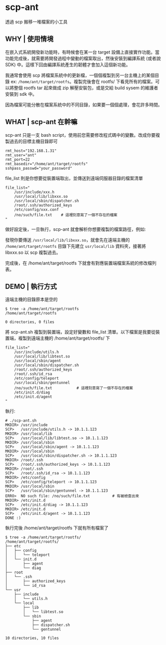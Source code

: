 # scp-ant

透過 scp 搬移一堆檔案的小工具


## WHY | 使用情境

在嵌入式系統開發新功能時，有時候會在某一台 target 設備上直接實作功能。當功能完成後，就需要將開發過程中變動的檔案取出，然後安裝到編譯系統 (或者說 SDK) 中。這樣下回由編譯系統產生的韌體才會加入這個新功能。

我通常會使用 scp 將檔案系統中的更新檔，一個個複製到另一台主機上的某個目錄 ex: `/home/ant/target/rootfs`。複製完後會在 rootfs/ 下看見所有的檔案。可以將整個 rootfs tar 起來做成 zip 解壓安裝包，或是交給 build sysem 的維護者安裝到 sdk 中。

因為檔案可能分散在檔案系統中的不同目錄，如果要一個個處理，會花許多時間。


## WHAT | scp-ant 在幹嘛

scp-ant 只是一支 bash script，使用前您需要修改程式碼中的變數。改成你要複製過去的目標主機目錄即可

```
rmt_host="192.168.1.31"
rmt_user="ant"
rmt_port=22
rmt_basedir="/home/ant/target/rootfs"
sshpass_passwd="your_password"
```

file_list 則是你想要從裝置端取出，並傳送到遠端伺服器目錄的檔案清單

```
file_list="
	/usr/include/xxx.h
	/usr/local/lib/libxxx.so
	/usr/local/sbin/dispatcher.sh
	/root/.ssh/authorized_keys
	/etc/config/xxx.conf
	/no/such/file.txt    # 這裡刻意寫了一個不存在的檔案
"
```

做好設定後，一旦執行，scp-ant 就會解析你想要複製的檔案路徑，例如:

發現你要傳送 `/usr/local/lib/libxxx.so`，就會先在遠端主機的 `/home/ant/target/rootfs` 目錄下先建立 `usr/local/lib` 資料夾，接著將 libxxx.so 以 scp 複製過去。

完成後，在 /home/ant/target/rootfs 下就會有對應裝置端檔案系統的修改檔列表。


## DEMO | 執行方式

遠端主機的目錄原本是空的

```
$ tree -a /home/ant/target/rootfs
/home/ant/target/rootfs

0 directories, 0 files

```

將 scp-ant.sh 複製到裝置端，設定好變數和 file_list 清單。以下檔案是我要從裝置端，複製到遠端主機的 /home/ant/target/rootfs/ 下

```
file_list="
	/usr/include/utils.h
	/usr/local/lib/libtest.so
	/usr/local/sbin/agent
	/usr/local/sbin/dispatcher.sh
	/root/.ssh/authorized_keys
	/root/.ssh/id_rsa
	/etc/config/teleport
	/usr/local/sbin/gentunnel
	/no/such/file.txt           # 這裡刻意寫了一個不存在的檔案
	/etc/init.d/diag
	/etc/init.d/agent
"
```

執行:

```
# ./scp-ant.sh
MKDIR> /usr/include
SCP>   /usr/include/utils.h -> 10.1.1.123
MKDIR> /usr/local/lib
SCP>   /usr/local/lib/libtest.so -> 10.1.1.123
MKDIR> /usr/local/sbin
SCP>   /usr/local/sbin/agent -> 10.1.1.123
MKDIR> /usr/local/sbin
SCP>   /usr/local/sbin/dispatcher.sh -> 10.1.1.123
MKDIR> /root/.ssh
SCP>   /root/.ssh/authorized_keys -> 10.1.1.123
MKDIR> /root/.ssh
SCP>   /root/.ssh/id_rsa -> 10.1.1.123
MKDIR> /etc/config
SCP>   /etc/config/teleport -> 10.1.1.123
MKDIR> /usr/local/sbin
SCP>   /usr/local/sbin/gentunnel -> 10.1.1.123
ERRO>  NO such file: /no/such/file.txt          # 有被檢查出來
MKDIR> /etc/init.d
SCP>   /etc/init.d/diag -> 10.1.1.123
MKDIR> /etc/init.d
SCP>   /etc/init.d/agent -> 10.1.1.123
DONE :)
```

執行完後 /home/ant/target/rootfs 下就有所有檔案了

```
$ tree -a /home/ant/target/rootfs/
/home/ant/target/rootfs/
├── etc
│   ├── config
│   │   └── teleport
│   └── init.d
│       ├── agent
│       └── diag
├── root
│   └── .ssh
│       ├── authorized_keys
│       └── id_rsa
└── usr
    ├── include
    │   └── utils.h
    └── local
        ├── lib
        │   └── libtest.so
        └── sbin
            ├── agent
            ├── dispatcher.sh
            └── gentunnel

10 directories, 10 files
```
